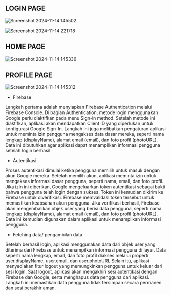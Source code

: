 ## LOGIN PAGE
![Screenshot 2024-11-14 145502](https://github.com/user-attachments/assets/8ffd150b-30bf-472a-84c9-b3f03dc23b57)

![Screenshot 2024-11-14 221718](https://github.com/user-attachments/assets/d95539d1-4c0a-44c3-bd1c-c577a85c546b)

## HOME PAGE 
![Screenshot 2024-11-14 145336](https://github.com/user-attachments/assets/ebaea531-9bc6-4bbc-93d1-6822ef3e4679)

## PROFILE PAGE
![Screenshot 2024-11-14 145312](https://github.com/user-attachments/assets/65268b49-8b88-43e7-acde-8e4e5043fa21)

- Firebase

Langkah pertama adalah menyiapkan Firebase Authentication melalui Firebase Console. Di bagian Authentication, metode login menggunakan Google perlu diaktifkan pada menu Sign-in method. Setelah metode ini diaktifkan, aplikasi akan mendapatkan Client ID yang diperlukan untuk konfigurasi Google Sign-In. Langkah ini juga melibatkan pengaturan aplikasi untuk meminta izin pengguna mengakses data dasar mereka, seperti nama lengkap (displayName), alamat email (email), dan foto profil (photoURL). Data ini dibutuhkan agar aplikasi dapat menampilkan informasi pengguna setelah login berhasil.

- Autentikasi

Proses autentikasi dimulai ketika pengguna memilih untuk masuk dengan akun Google mereka. Setelah memilih akun, aplikasi meminta izin untuk mengakses informasi dasar pengguna, seperti nama, email, dan foto profil. Jika izin ini diberikan, Google mengeluarkan token autentikasi sebagai bukti bahwa pengguna telah login dengan sukses. Token ini kemudian dikirim ke Firebase untuk diverifikasi. Firebase memvalidasi token tersebut untuk memastikan keabsahan akun pengguna. Jika verifikasi berhasil, Firebase akan mengembalikan objek user yang berisi data pengguna, seperti nama lengkap (displayName), alamat email (email), dan foto profil (photoURL). Data ini kemudian digunakan dalam aplikasi untuk menampilkan informasi pengguna.

- Fetching data/ pengambilan data

Setelah berhasil login, aplikasi menggunakan data dari objek user yang diterima dari Firebase untuk menampilkan informasi pengguna di layar. Data seperti nama lengkap, email, dan foto profil diakses melalui properti user.displayName, user.email, dan user.photoURL Selain itu, aplikasi menyediakan fitur logout yang memungkinkan pengguna untuk keluar dari sesi login. Saat logout, aplikasi akan mengakhiri sesi autentikasi dengan Firebase dan Google, serta menghapus data pengguna dari aplikasi. Langkah ini memastikan data pengguna tidak tersimpan secara permanen dan sesi berakhir aman.
